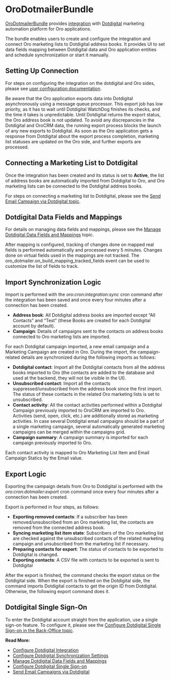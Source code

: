 <a id="bundle-docs-extensions-dotdigital"></a>

# OroDotmailerBundle

<a href="https://github.com/oroinc/OroCRMDotmailerBundle" target="_blank">OroDotmailerBundle</a> provides <a href="https://github.com/oroinc/platform/tree/6.1/src/Oro/Bundle/IntegrationBundle" target="_blank">integration</a> with <a href="https://dotdigital.com/" target="_blank">Dotdigital</a> marketing automation platform for Oro applications.

The bundle enables users to create and configure the integration and connect Oro marketing lists to Dotdigital address books. It provides UI to set data fields mapping between Dotdigital data and Oro application entities and schedule synchronization or start it manually.

## Setting Up Connection

For steps on configuring the integration on the dotdigital and Oro sides, please see [user configuration documentation](../../../user/back-office/system/integrations/dotdigital/dotdigital-configuration.md#user-guide-dotmailer-configuration).

Be aware that the Oro application exports data into Dotdigital asynchronously using a message queue processor. This export job has low priority, as it has to wait until Dotdigital WatchDog finishes its checks, and the time it takes is unpredictable. Until Dotdigital returns the export status, the Oro address book is not updated. To avoid any discrepancies in the Dotdigital and OroCRM data, the running export process blocks the launch of any new exports to Dotdigital. As soon as the Oro application gets a response from Dotdigital about the export process completion, marketing list statuses are updated on the Oro side, and further exports are processed.

## Connecting a Marketing List to Dotdigital

Once the integration has been created and its status is set to **Active**, the list of address books are automatically imported from Dotdigital to Oro, and Oro marketing lists can be connected to the Dotdigital address books.

For steps on connecting a marketing list to Dotdigital, please see the [Send Email Campaign via Dotdigital topic](../../../user/back-office/marketing/email-campaigns/sending-email-campaign-via-dotdigital.md#user-guide-dotmailer-campaign).

## Dotdigital Data Fields and Mappings

For details on managing data fields and mappings, please see the [Manage Dotdigital Data Fields and Mappings](../../../user/back-office/marketing/email-campaigns/dotdigital-data-fields-mappings.md#user-guide-dotmailer-data-fields) topic.

After mapping is configured, tracking of changes done on mapped real fields is performed automatically and processed every 5 minutes.
Changes done on virtual fields used in the mappings are not tracked. The oro_dotmailer.on_build_mapping_tracked_fields event can be used to customize the list of fields to track.

## Import Synchronization Logic

Import is performed with the *oro:cron:integration:sync* cron command after the integration has been saved and once every four minutes after a connection has been created.

- **Address book**: All Dotdigital address books are imported except “All Contacts” and “Test” (these Books are created for each Dotdigital account by default).
- **Campaign**:  Details of campaigns sent to the contacts on address books connected to Oro marketing lists are imported.

For each Dotdigital campaign imported, a new email campaign and a Marketing Campaign are created in Oro. During the import, the campaign-related details are synchronized during the following imports as follows:

- **Dotdigital contact**: Import all the Dotdigital contacts from all the address books imported to Oro (the contacts are added to the database and used at the backend, they will not be visible in the UI).
- **Unsubscribed contact**: Import all the contacts suppressed/unsubscribed from the address book since the first import. The status of these contacts in the related Oro marketing lists is set to unsubscribed.
- **Contact activity**: All the contact activities performed within a Dotdigital Campaign previously imported to OroCRM are imported to Oro. Activities (send, open, click, etc.) are additionally stored as marketing activities. In case several Dotdigital email campaigns should be a part of a single marketing campaign, several automatically generated marketing campaigns can be merged within the campaigns grid.
- **Campaign summary**: A campaign summary is imported for each campaign previously imported to Oro.

Each contact activity is mapped to Oro Marketing List Item and Email Campaign Statics by the Email value.

## Export Logic

Exporting the campaign details from Oro to Dotdigital is performed with the *oro:cron:dotmailer:export* cron command once every four minutes after a connection has been created.

Export is performed in four steps, as follows:

- **Exporting removed contacts**: If a subscriber has been removed/unsubscribed from an Oro marketing list, the contacts are removed from the connected address book.
- **Syncing marketing list item state**: Subscribers of the Oro marketing list are checked against the unsubscribed contacts of the related marketing campaign and unsubscribed from the marketing list if necessary.
- **Preparing contacts for export**: The status of contacts to be exported to Dotdigital is changed.
- **Exporting contacts**: A CSV file with contacts to be exported is sent to Dotdigital

After the export is finished, the command checks the export status on the Dotdigital side. When the export is finished on the Dotdigital side, the command imports Dotdigital contacts to get the origin ID from Dotdigital. Otherwise, the following export command does it.

## Dotdigital Single Sign-On

To enter the Dotdigital account straight from the application, use a single sign-on feature. To configure it, please see the [Configure Dotdigital Single Sign-on in the Back-Office topic](../../../user/back-office/system/integrations/dotdigital/dotdigital-single-sign-on.md#user-guide-dotmailer-single-sign-on).

<!-- Frontend -->

**Read More:**

- [Configure Dotdigital Integration](../../../user/back-office/system/integrations/dotdigital/dotdigital-configuration.md#user-guide-dotmailer-configuration)
- [Configure Dotdigital Synchronization Settings](../../../user/back-office/system/configuration/system/integrations/dotdigital-integration-settings.md#admin-configuration-dotmailer-integration-settings)
- [Manage Dotdigital Data Fields and Mappings](../../../user/back-office/marketing/email-campaigns/dotdigital-data-fields-mappings.md#user-guide-dotmailer-data-fields)
- [Configure Dotdigital Single Sign-on](../../../user/back-office/system/integrations/dotdigital/dotdigital-single-sign-on.md#user-guide-dotmailer-single-sign-on)
- [Send Email Campaigns via Dotdigital](../../../user/back-office/marketing/email-campaigns/sending-email-campaign-via-dotdigital.md#user-guide-dotmailer-campaign)
